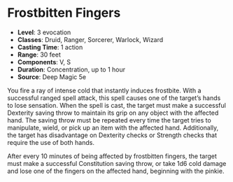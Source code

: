 # Frostbitten Fingers

- **Level**: 3 evocation
- **Classes**: Druid, Ranger, Sorcerer, Warlock, Wizard
- **Casting Time**: 1 action
- **Range**: 30 feet
- **Components**: V, S
- **Duration**: Concentration, up to 1 hour
- **Source**: Deep Magic 5e

You fire a ray of intense cold that instantly induces frostbite. With a successful ranged spell attack, this spell causes one of the target’s hands to lose sensation. When the spell is cast, the target must make a successful Dexterity saving throw to maintain its grip on any object with the affected hand. The saving throw must be repeated every time the target tries to manipulate, wield, or pick up an item with the affected hand. Additionally, the target has disadvantage on Dexterity checks or Strength checks that require the use of both hands.

After every 10 minutes of being affected by frostbitten fingers, the target must make a successful Constitution saving throw, or take 1d6 cold damage and lose one of the fingers on the affected hand, beginning with the pinkie.

